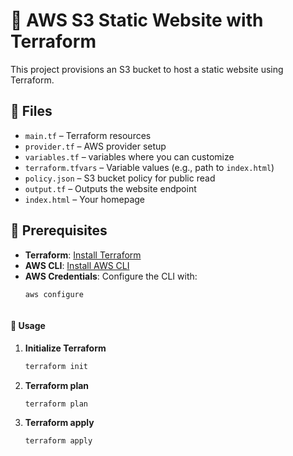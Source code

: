 # 🚀 AWS S3 Static Website with Terraform

This project provisions an S3 bucket to host a static website using Terraform. 

## 📁 Files
- `main.tf` – Terraform resources
- `provider.tf` – AWS provider setup
- `variables.tf` –  variables where you can customize 
- `terraform.tfvars` – Variable values (e.g., path to `index.html`)
- `policy.json` – S3 bucket policy for public read
- `output.tf` – Outputs the website endpoint 
- `index.html` – Your homepage

## 🔧 Prerequisites
- **Terraform**: [Install Terraform](https://www.terraform.io/downloads)
- **AWS CLI**: [Install AWS CLI](https://docs.aws.amazon.com/cli/latest/userguide/getting-started-install.html)
- **AWS Credentials**: Configure the CLI with:
  ```bash
  aws configure



#### 🚀 Usage

1. **Initialize Terraform**
   ```bash
   terraform init

2. **Terraform plan**
   ```bash
   terraform plan   


3. **Terraform apply**
   ```bash
   terraform apply 


